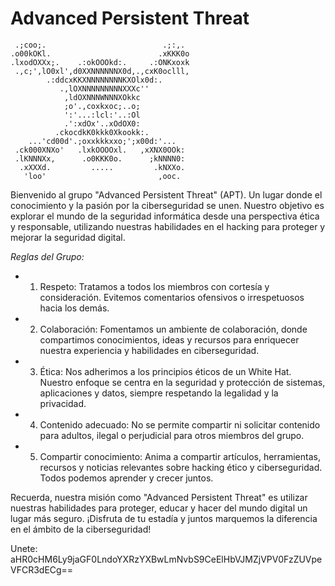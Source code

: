 # Advanced Persistent Threat

```
 .;coo;.                          .;:,. 
.o00kOKl.                        .xKKK0o
.lxodOXXx;.    .:okOOOkd:.     .:ONKxoxk
 .,c;',lO0xl',d0XXNNNNNNX0d,.,cxK0oclll,
        .:ddcxKKXNNNNNNNNKXOlx0d:.      
           .,lOXNNNNNNNNNXXXc''         
            ,ldOXNNNWNNNXOkkc           
            ;o'.,coxkxoc;..o;           
            ':'...:lcl:'..:Ol           
            .':xdOx'..xOdOX0:           
          .ckocdkK0kkk0Xkookk:.         
    ...'cd00d'.;oxxkkkxxo;';x00d:'...   
 .ck000XNXo'   .lxkOOOOxl.   ,xXNX0OOk: 
 .lKNNNXx,      .o0KKK0o.      ;kNNNN0: 
  .xXXXd.         .....         .kNXXo. 
   'loo'                         ,ooc.  
```


Bienvenido al grupo "Advanced Persistent Threat" (APT). Un lugar donde el conocimiento y la pasión por la ciberseguridad se unen. Nuestro objetivo es explorar el mundo de la seguridad informática desde una perspectiva ética y responsable, utilizando nuestras habilidades en el hacking para proteger y mejorar la seguridad digital.

*Reglas del Grupo:*

- 1. Respeto: Tratamos a todos los miembros con cortesía y consideración. Evitemos comentarios ofensivos o irrespetuosos hacia los demás.
- 2. Colaboración: Fomentamos un ambiente de colaboración, donde compartimos conocimientos, ideas y recursos para enriquecer nuestra experiencia y habilidades en ciberseguridad.
- 3. Ética: Nos adherimos a los principios éticos de un White Hat. Nuestro enfoque se centra en la seguridad y protección de sistemas, aplicaciones y datos, siempre respetando la legalidad y la privacidad.
- 4. Contenido adecuado: No se permite compartir ni solicitar contenido para adultos, ilegal o perjudicial para otros miembros del grupo.
- 5. Compartir conocimiento: Anima a compartir artículos, herramientas, recursos y noticias relevantes sobre hacking ético y ciberseguridad. Todos podemos aprender y crecer juntos.

Recuerda, nuestra misión como "Advanced Persistent Threat" es utilizar nuestras habilidades para proteger, educar y hacer del mundo digital un lugar más seguro. ¡Disfruta de tu estadía y juntos marquemos la diferencia en el ámbito de la ciberseguridad!

Unete: aHR0cHM6Ly9jaGF0LndoYXRzYXBwLmNvbS9CeElHbVJMZjVPV0FzZUVpeVFCR3dECg==
